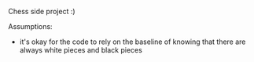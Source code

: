 Chess side project :)

Assumptions:
- it's okay for the code to rely on the baseline of knowing that there are always white pieces and black pieces



